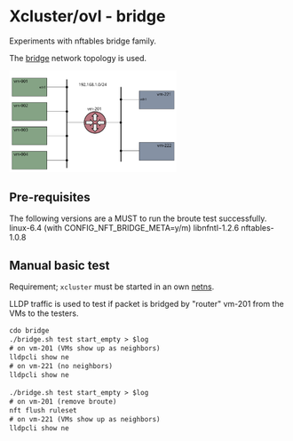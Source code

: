 # Xcluster/ovl - bridge

Experiments with nftables bridge family.

The [bridge](../network-topology#bridge) network topology is used.

<img src="../network-topology/bridge.svg" width="60%" />

## Pre-requisites
The following versions are a MUST to run the broute test successfully.
linux-6.4 (with CONFIG_NFT_BRIDGE_META=y/m)
libnfntl-1.2.6
nftables-1.0.8

## Manual basic test

Requirement; `xcluster` must be started in an own [netns](
https://github.com/Nordix/xcluster/blob/master/doc/netns.md).

LLDP traffic is used to test if packet is bridged by "router" vm-201
from the VMs to the testers.

```
cdo bridge
./bridge.sh test start_empty > $log
# on vm-201 (VMs show up as neighbors)
lldpcli show ne
# on vm-221 (no neighbors)
lldpcli show ne

./bridge.sh test start_empty > $log
# on vm-201 (remove broute)
nft flush ruleset
# on vm-221 (VMs show up as neighbors)
lldpcli show ne
```
